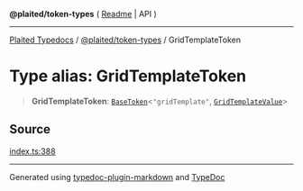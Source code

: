 **@plaited/token-types** ( [Readme](../README.md) \| API )

***

[Plaited Typedocs](../../../modules.md) / [@plaited/token-types](../modules.md) / GridTemplateToken

# Type alias: GridTemplateToken

> **GridTemplateToken**: [`BaseToken`](BaseToken.md)\<`"gridTemplate"`, [`GridTemplateValue`](GridTemplateValue.md)\>

## Source

[index.ts:388](https://github.com/plaited/plaited/blob/317e868/libs/token-types/src/index.ts#L388)

***

Generated using [typedoc-plugin-markdown](https://www.npmjs.com/package/typedoc-plugin-markdown) and [TypeDoc](https://typedoc.org/)
